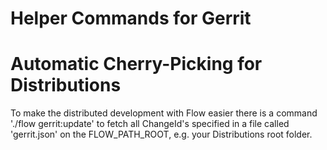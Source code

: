 # Helper Commands for Gerrit


# Automatic Cherry-Picking for Distributions

To make the distributed development with Flow easier there is
a command './flow gerrit:update' to fetch all ChangeId's specified
in a file called 'gerrit.json' on the FLOW_PATH_ROOT, e.g. your
Distributions root folder.